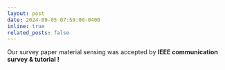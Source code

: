 ```yaml
---
layout: post
date: 2024-09-05 07:59:00-0400
inline: true
related_posts: false
---
```


Our survey paper material sensing was accepted by <strong>IEEE communication survey & tutorial !</strong>
